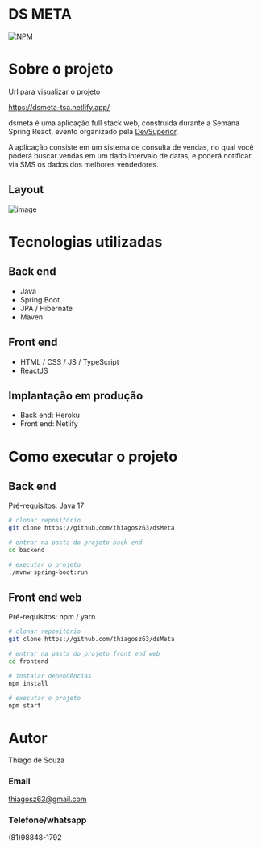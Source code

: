 # DS META
[![NPM](https://img.shields.io/npm/l/react)](https://github.com/thiagosz63/dsMeta/blob/main/LICENCE) 

# Sobre o projeto

Url para visualizar o projeto

https://dsmeta-tsa.netlify.app/

dsmeta é uma aplicação full stack web, construída durante a Semana Spring React, evento organizado pela [DevSuperior](https://devsuperior.com "Site da DevSuperior").

A aplicação consiste em um sistema de consulta de vendas, no qual você poderá buscar vendas em um dado intervalo de datas, e poderá notificar via SMS os dados dos melhores vendedores.

## Layout
![image](https://user-images.githubusercontent.com/67565582/179380103-7e158754-82cd-4e70-8bda-03da5e033b92.png)

# Tecnologias utilizadas
## Back end
- Java
- Spring Boot
- JPA / Hibernate
- Maven
## Front end
- HTML / CSS / JS / TypeScript
- ReactJS

## Implantação em produção
- Back end: Heroku
- Front end: Netlify

# Como executar o projeto

## Back end
Pré-requisitos: Java 17

```bash
# clonar repositório
git clone https://github.com/thiagosz63/dsMeta

# entrar na pasta do projeto back end
cd backend

# executar o projeto
./mvnw spring-boot:run
```

## Front end web
Pré-requisitos: npm / yarn

```bash
# clonar repositório
git clone https://github.com/thiagosz63/dsMeta

# entrar na pasta do projeto front end web
cd frontend

# instalar dependências
npm install

# executar o projeto
npm start
```

# Autor

Thiago de Souza 

### Email

thiagosz63@gmail.com

### Telefone/whatsapp

(81)98848-1792
